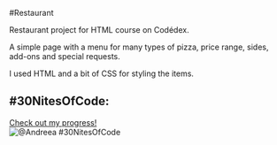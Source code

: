 #Restaurant

Restaurant project for HTML course on Codédex.

A simple page with a menu for many types of pizza, price range, sides, add-ons and special requests.

I used HTML and a bit of CSS for styling the items.

## #30NitesOfCode:
  [Check out my progress!](https://www.codedex.io/@Andreea/30-nites-of-code)  
  ![@Andreea #30NitesOfCode](https://www.codedex.io/api/petStatus?user=Andreea)

